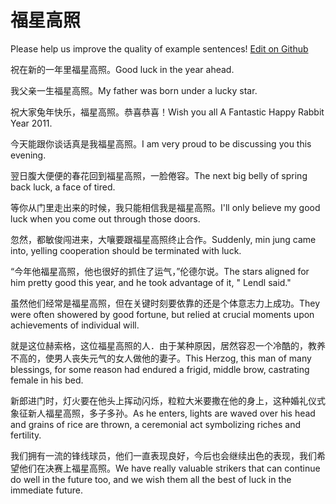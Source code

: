 # 福星高照

Please help us improve the quality of example sentences! [Edit on Github](https://github.com/jiyushe/jiyu-example-sentence-source/blob/main/chinese/fuxinggaozhao.md)

<p><span class="chinese">祝在新的一年里福星高照。</span><span class="english">Good luck in the year ahead.</span></p>

<p><span class="chinese">我父亲一生福星高照。</span><span class="english">My father was born under a lucky star.</span></p>

<p><span class="chinese">祝大家兔年快乐，福星高照。恭喜恭喜！</span><span class="english">Wish you all A Fantastic Happy Rabbit Year 2011.</span></p>

<p><span class="chinese">今天能跟你谈话真是我福星高照。</span><span class="english">I am very proud to be discussing you this evening.</span></p>

<p><span class="chinese">翌日腹大便便的春花回到福星高照，一脸倦容。</span><span class="english">The next big belly of spring back luck, a face of tired.</span></p>

<p><span class="chinese">等你从门里走出来的时候，我只能相信我是福星高照。</span><span class="english">I'll only believe my good luck when you come out through those doors.</span></p>

<p><span class="chinese">忽然，都敏俊闯进来，大嚷要跟福星高照终止合作。</span><span class="english">Suddenly, min jung came into, yelling cooperation should be terminated with luck.</span></p>

<p><span class="chinese">“今年他福星高照，他也很好的抓住了运气，”伦德尔说。</span><span class="english">The stars aligned for him pretty good this year, and he took advantage of it, " Lendl said."</span></p>

<p><span class="chinese">虽然他们经常是福星高照，但在关键时刻要依靠的还是个体意志力上成功。</span><span class="english">They were often showered by good fortune, but relied at crucial moments upon achievements of individual will.</span></p>

<p><span class="chinese">就是这位赫索格，这位福星高照的人．由于某种原因，居然容忍一个冷酷的，教养不高的，使男人丧失元气的女人做他的妻子。</span><span class="english">This Herzog, this man of many blessings, for some reason had endured a frigid, middle brow, castrating female in his bed.</span></p>

<p><span class="chinese">新郎进门时，灯火要在他头上挥动闪烁，粒粒大米要撒在他的身上，这种婚礼仪式象征新人福星高照，多子多孙。</span><span class="english">As he enters, lights are waved over his head and grains of rice are thrown, a ceremonial act symbolizing riches and fertility.</span></p>

<p><span class="chinese">我们拥有一流的锋线球员，他们一直表现良好，今后也会继续出色的表现，我们希望他们在决赛上福星高照。</span><span class="english">We have really valuable strikers that can continue do well in the future too, and we wish them all the best of luck in the immediate future.</span></p>

